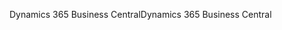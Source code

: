 <span data-ttu-id="a65bf-101">Dynamics 365 Business Central</span><span class="sxs-lookup"><span data-stu-id="a65bf-101">Dynamics 365 Business Central</span></span>
